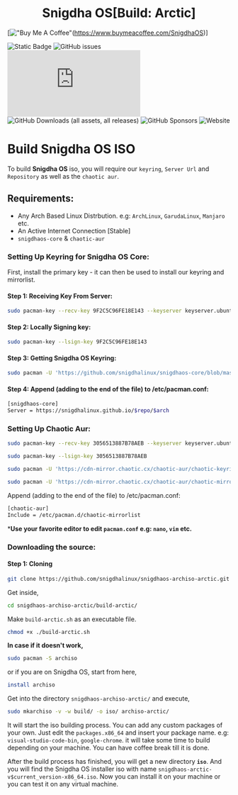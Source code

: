 <h1 align="center" id="title">Snigdha OS[Build: Arctic]</h1>

[!["Buy Me A Coffee"](https://www.buymeacoffee.com/assets/img/custom_images/orange_img.png)(https://www.buymeacoffee.com/SnigdhaOS)]

![Static Badge](https://img.shields.io/badge/ISO%20BUILD-STABLE-754ffe)
![GitHub issues](https://img.shields.io/github/issues/snigdhalinux/snigdhaos-archiso-arctic)
![GitHub Downloads (specific asset, latest release)](https://img.shields.io/github/downloads/snigdhalinux/snigdhaos-archiso-arctic/latest/snigdhaos-arctic-v4.5-x86_64.iso)
![GitHub Downloads (all assets, all releases)](https://img.shields.io/github/downloads/snigdhalinux/snigdhaos-archiso-arctic/total)
![GitHub Sponsors](https://img.shields.io/github/sponsors/snigdhalinux)
![Website](https://img.shields.io/website?url=https%3A%2F%2Fsnigdhaos.org)


# Build Snigdha OS ISO

To build **Snigdha OS** iso, you will require our `keyring`, `Server Url` and `Repository` as well as the `chaotic aur`.

## Requirements:
- Any Arch Based Linux Distrbution. e.g: `ArchLinux`, `GarudaLinux`, `Manjaro` etc.
- An Active Internet Connection [Stable]
- `snigdhaos-core` & `chaotic-aur`

### Setting Up Keyring for Snigdha OS Core:
First, install the primary key - it can then be used to install our keyring and mirrorlist.
#### Step 1: Receiving Key From Server:
```bash
sudo pacman-key --recv-key 9F2C5C96FE18E143 --keyserver keyserver.ubuntu.com
```
#### Step 2: Locally Signing key:
```bash
sudo pacman-key --lsign-key 9F2C5C96FE18E143
```
#### Step 3: Getting Snigdha OS Keyring:
```bash
sudo pacman -U 'https://github.com/snigdhalinux/snigdhaos-core/blob/master/x86_64/snigdhaos-keyring-3.0-1-any.pkg.tar.zst'
```
#### Step 4: Append (adding to the end of the file) to /etc/pacman.conf:
```bash
[snigdhaos-core]
Server = https://snigdhalinux.github.io/$repo/$arch
```

### Setting Up Chaotic Aur:
```bash
sudo pacman-key --recv-key 3056513887B78AEB --keyserver keyserver.ubuntu.com
```
```bash
sudo pacman-key --lsign-key 3056513887B78AEB
```
```bash
sudo pacman -U 'https://cdn-mirror.chaotic.cx/chaotic-aur/chaotic-keyring.pkg.tar.zst'
```
```bash
sudo pacman -U 'https://cdn-mirror.chaotic.cx/chaotic-aur/chaotic-mirrorlist.pkg.tar.zst'
```
Append (adding to the end of the file) to /etc/pacman.conf:
```bash
[chaotic-aur]
Include = /etc/pacman.d/chaotic-mirrorlist
```
***Use your favorite editor to edit `pacman.conf` e.g: `nano`, `vim` etc.**

### Downloading the source:
#### Step 1: Cloning

```bash
git clone https://github.com/snigdhalinux/snigdhaos-archiso-arctic.git
```
Get inside,

```bash
cd snigdhaos-archiso-arctic/build-arctic/
```
Make `build-arctic.sh` as an executable file.
```bash
chmod +x ./build-arctic.sh
```
**In case if it doesn't work,**
```bash
sudo pacman -S archiso
```
or if you are on Snigdha OS, start from here,
```bash
install archiso
```
Get into the directory `snigdhaos-archiso-arctic/` and execute,
```bash
sudo mkarchiso -v -w build/ -o iso/ archiso-arctic/
```
It will start the iso building process. You can add any custom packages of your own. Just edit the `packages.x86_64` and insert your package name. e.g: `visual-studio-code-bin`, `google-chrome`. it will take some time to build depending on your machine. You can have coffee break till it is done. 

After the build process has finished, you will get a new directory **`iso`**. And you will find the Snigdha OS installer iso with name `snigdhaos-arctic-v$current_version-x86_64.iso`. Now you can install it on your machine or you can test it on any virtual machine.

